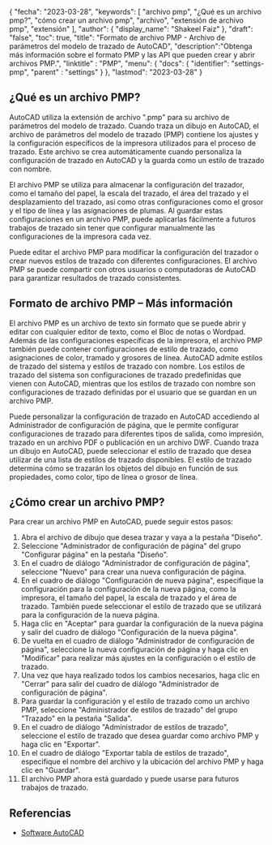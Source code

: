{
"fecha": "2023-03-28",
  "keywords": [
"archivo pmp",
"¿Qué es un archivo pmp?",
"cómo crear un archivo pmp",
"archivo",
"extensión de archivo pmp",
"extensión"
],
  "author": {
"display_name": "Shakeel Faiz"
},
"draft": "false",
"toc": true,
"title": "Formato de archivo PMP - Archivo de parámetros del modelo de trazado de AutoCAD",
  "description":"Obtenga más información sobre el formato PMP y las API que pueden crear y abrir archivos PMP.",
"linktitle" : "PMP",
  "menu": {
    "docs": {
      "identifier": "settings-pmp",
"parent" : "settings"
}
},
"lastmod": "2023-03-28"
}

## ¿Qué es un archivo PMP?

AutoCAD utiliza la extensión de archivo ".pmp" para su archivo de parámetros del modelo de trazado. Cuando traza un dibujo en AutoCAD, el archivo de parámetros del modelo de trazado (PMP) contiene los ajustes y la configuración específicos de la impresora utilizados para el proceso de trazado. Este archivo se crea automáticamente cuando personaliza la configuración de trazado en AutoCAD y la guarda como un estilo de trazado con nombre.

El archivo PMP se utiliza para almacenar la configuración del trazador, como el tamaño del papel, la escala del trazado, el área del trazado y el desplazamiento del trazado, así como otras configuraciones como el grosor y el tipo de línea y las asignaciones de plumas. Al guardar estas configuraciones en un archivo PMP, puede aplicarlas fácilmente a futuros trabajos de trazado sin tener que configurar manualmente las configuraciones de la impresora cada vez.

Puede editar el archivo PMP para modificar la configuración del trazador o crear nuevos estilos de trazado con diferentes configuraciones. El archivo PMP se puede compartir con otros usuarios o computadoras de AutoCAD para garantizar resultados de trazado consistentes.

## Formato de archivo PMP – Más información

El archivo PMP es un archivo de texto sin formato que se puede abrir y editar con cualquier editor de texto, como el Bloc de notas o Wordpad. Además de las configuraciones específicas de la impresora, el archivo PMP también puede contener configuraciones de estilo de trazado, como asignaciones de color, tramado y grosores de línea. AutoCAD admite estilos de trazado del sistema y estilos de trazado con nombre. Los estilos de trazado del sistema son configuraciones de trazado predefinidas que vienen con AutoCAD, mientras que los estilos de trazado con nombre son configuraciones de trazado definidas por el usuario que se guardan en un archivo PMP.

Puede personalizar la configuración de trazado en AutoCAD accediendo al Administrador de configuración de página, que le permite configurar configuraciones de trazado para diferentes tipos de salida, como impresión, trazado en un archivo PDF o publicación en un archivo DWF. Cuando traza un dibujo en AutoCAD, puede seleccionar el estilo de trazado que desea utilizar de una lista de estilos de trazado disponibles. El estilo de trazado determina cómo se trazarán los objetos del dibujo en función de sus propiedades, como color, tipo de línea o grosor de línea.

## ¿Cómo crear un archivo PMP?

Para crear un archivo PMP en AutoCAD, puede seguir estos pasos:

1. Abra el archivo de dibujo que desea trazar y vaya a la pestaña "Diseño".
2. Seleccione "Administrador de configuración de página" del grupo "Configurar página" en la pestaña "Diseño".
3. En el cuadro de diálogo "Administrador de configuración de página", seleccione "Nuevo" para crear una nueva configuración de página.
4. En el cuadro de diálogo "Configuración de nueva página", especifique la configuración para la configuración de la nueva página, como la impresora, el tamaño del papel, la escala de trazado y el área de trazado. También puede seleccionar el estilo de trazado que se utilizará para la configuración de la nueva página.
5. Haga clic en "Aceptar" para guardar la configuración de la nueva página y salir del cuadro de diálogo "Configuración de la nueva página".
6. De vuelta en el cuadro de diálogo "Administrador de configuración de página", seleccione la nueva configuración de página y haga clic en "Modificar" para realizar más ajustes en la configuración o el estilo de trazado.
7. Una vez que haya realizado todos los cambios necesarios, haga clic en "Cerrar" para salir del cuadro de diálogo "Administrador de configuración de página".
8. Para guardar la configuración y el estilo de trazado como un archivo PMP, seleccione "Administrador de estilos de trazado" del grupo "Trazado" en la pestaña "Salida".
9. En el cuadro de diálogo "Administrador de estilos de trazado", seleccione el estilo de trazado que desea guardar como archivo PMP y haga clic en "Exportar".
10. En el cuadro de diálogo "Exportar tabla de estilos de trazado", especifique el nombre del archivo y la ubicación del archivo PMP y haga clic en "Guardar".
11. El archivo PMP ahora está guardado y puede usarse para futuros trabajos de trazado.

## Referencias
* [Software AutoCAD](https://en.wikipedia.org/wiki/AutoCAD)

